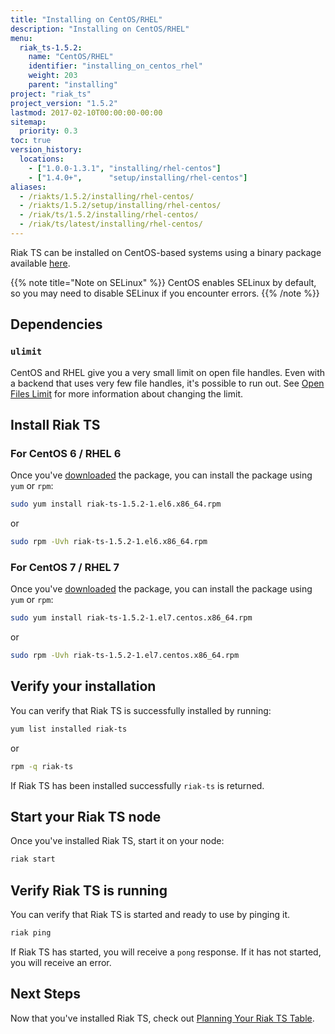 ```yaml
---
title: "Installing on CentOS/RHEL"
description: "Installing on CentOS/RHEL"
menu:
  riak_ts-1.5.2:
    name: "CentOS/RHEL"
    identifier: "installing_on_centos_rhel"
    weight: 203
    parent: "installing"
project: "riak_ts"
project_version: "1.5.2"
lastmod: 2017-02-10T00:00:00-00:00
sitemap:
  priority: 0.3
toc: true
version_history:
  locations:
    - ["1.0.0-1.3.1", "installing/rhel-centos"]
    - ["1.4.0+",      "setup/installing/rhel-centos"]
aliases:
  - /riakts/1.5.2/installing/rhel-centos/
  - /riakts/1.5.2/setup/installing/rhel-centos/
  - /riak/ts/1.5.2/installing/rhel-centos/
  - /riak/ts/latest/installing/rhel-centos/
---
```


[download]: {{<baseurl>}}riak/ts/1.5.2/downloads/
[openfileslimit]: {{<baseurl>}}riak/kv/2.2.0/using/performance/open-files-limit
[planning]: {{<baseurl>}}riak/ts/1.5.2/using/planning/

Riak TS can be installed on CentOS-based systems using a binary
package available [here][download].

{{% note title="Note on SELinux" %}}
CentOS enables SELinux by default, so you may need to disable SELinux if
you encounter errors.
{{% /note %}}

## Dependencies

### `ulimit`

CentOS and RHEL give you a very small limit on open file handles. Even with a
backend that uses very few file handles, it's possible to run out. See
[Open Files Limit][openfileslimit] for more information about changing the limit.

## Install Riak TS

### For CentOS 6 / RHEL 6

Once you've [downloaded][download] the package, you can install the package using `yum` or `rpm`:

```bash
sudo yum install riak-ts-1.5.2-1.el6.x86_64.rpm
```

or

```bash
sudo rpm -Uvh riak-ts-1.5.2-1.el6.x86_64.rpm
```

### For CentOS 7 / RHEL 7

Once you've [downloaded][download] the package, you can install the package using `yum` or `rpm`:

```bash
sudo yum install riak-ts-1.5.2-1.el7.centos.x86_64.rpm
```

or

```bash
sudo rpm -Uvh riak-ts-1.5.2-1.el7.centos.x86_64.rpm
```

## Verify your installation

You can verify that Riak TS is successfully installed by running:

```bash
yum list installed riak-ts
```

or

```bash
rpm -q riak-ts
```

If Riak TS has been installed successfully `riak-ts` is returned.

## Start your Riak TS node

Once you've installed Riak TS, start it on your node:

```bash
riak start
```

## Verify Riak TS is running

You can verify that Riak TS is started and ready to use by pinging it.

```bash
riak ping
```

If Riak TS has started, you will receive a `pong` response. If it has not started, you will receive an error.

## Next Steps

Now that you've installed Riak TS, check out [Planning Your Riak TS Table][planning].

